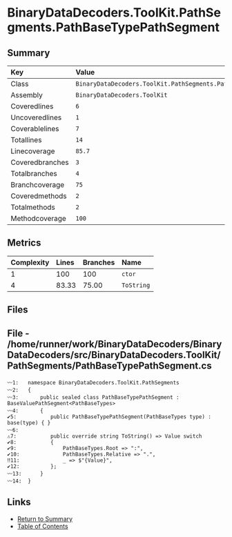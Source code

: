 ﻿# BinaryDataDecoders.ToolKit.PathSegments.PathBaseTypePathSegment

## Summary

| Key             | Value                                                             |
| :-------------- | :---------------------------------------------------------------- |
| Class           | `BinaryDataDecoders.ToolKit.PathSegments.PathBaseTypePathSegment` |
| Assembly        | `BinaryDataDecoders.ToolKit`                                      |
| Coveredlines    | `6`                                                               |
| Uncoveredlines  | `1`                                                               |
| Coverablelines  | `7`                                                               |
| Totallines      | `14`                                                              |
| Linecoverage    | `85.7`                                                            |
| Coveredbranches | `3`                                                               |
| Totalbranches   | `4`                                                               |
| Branchcoverage  | `75`                                                              |
| Coveredmethods  | `2`                                                               |
| Totalmethods    | `2`                                                               |
| Methodcoverage  | `100`                                                             |

## Metrics

| Complexity | Lines | Branches | Name       |
| :--------- | :---- | :------- | :--------- |
| 1          | 100   | 100      | `ctor`     |
| 4          | 83.33 | 75.00    | `ToString` |

## Files

## File - /home/runner/work/BinaryDataDecoders/BinaryDataDecoders/src/BinaryDataDecoders.ToolKit/PathSegments/PathBaseTypePathSegment.cs

```CSharp
〰1:   namespace BinaryDataDecoders.ToolKit.PathSegments
〰2:   {
〰3:       public sealed class PathBaseTypePathSegment : BaseValuePathSegment<PathBaseTypes>
〰4:       {
✔5:           public PathBaseTypePathSegment(PathBaseTypes type) : base(type) { }
〰6:   
⚠7:           public override string ToString() => Value switch
✔8:           {
✔9:               PathBaseTypes.Root => ":",
✔10:              PathBaseTypes.Relative => ".",
‼11:              _ => $"{Value}",
✔12:          };
〰13:      }
〰14:  }
```

## Links

* [Return to Summary](Summary.md)
* [Table of Contents](../TOC.md)

